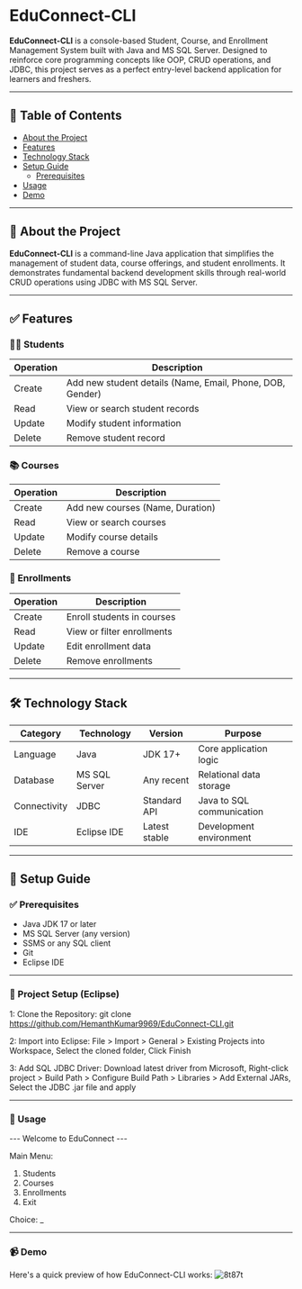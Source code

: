 # EduConnect-CLI

**EduConnect-CLI** is a console-based Student, Course, and Enrollment Management System built with Java and MS SQL Server. Designed to reinforce core programming concepts like OOP, CRUD operations, and JDBC, this project serves as a perfect entry-level backend application for learners and freshers.

---

## 📑 Table of Contents

- [About the Project](#about-the-project)
- [Features](#features)
- [Technology Stack](#technology-stack)
- [Setup Guide](#setup-guide)
  - [Prerequisites](#prerequisites)
- [Usage](#usage)
- [Demo](#demo)
---

## 📘 About the Project

**EduConnect-CLI** is a command-line Java application that simplifies the management of student data, course offerings, and student enrollments. It demonstrates fundamental backend development skills through real-world CRUD operations using JDBC with MS SQL Server.

---

## ✅ Features

### 👨‍🎓 Students

| Operation | Description |
|----------|-------------|
| Create   | Add new student details (Name, Email, Phone, DOB, Gender) |
| Read     | View or search student records |
| Update   | Modify student information |
| Delete   | Remove student record |

### 📚 Courses

| Operation | Description |
|----------|-------------|
| Create   | Add new courses (Name, Duration) |
| Read     | View or search courses |
| Update   | Modify course details |
| Delete   | Remove a course |

### 📝 Enrollments

| Operation | Description |
|----------|-------------|
| Create   | Enroll students in courses |
| Read     | View or filter enrollments |
| Update   | Edit enrollment data |
| Delete   | Remove enrollments |

---

## 🛠️ Technology Stack

| Category    | Technology       | Version        | Purpose                       |
|-------------|------------------|----------------|-------------------------------|
| Language    | Java             | JDK 17+        | Core application logic        |
| Database    | MS SQL Server    | Any recent     | Relational data storage       |
| Connectivity| JDBC             | Standard API   | Java to SQL communication     |
| IDE         | Eclipse IDE      | Latest stable  | Development environment       |

---

## 🚀 Setup Guide

### ✅ Prerequisites

- Java JDK 17 or later
- MS SQL Server (any version)
- SSMS or any SQL client
- Git
- Eclipse IDE

---
### 🧩 Project Setup (Eclipse)

1: Clone the Repository: git clone https://github.com/HemanthKumar9969/EduConnect-CLI.git

2: Import into Eclipse: File > Import > General > Existing Projects into Workspace, Select the cloned folder, Click Finish

3: Add SQL JDBC Driver: Download latest driver from Microsoft, Right-click project > Build Path > Configure Build Path > Libraries > Add External JARs, Select the JDBC .jar file and apply

---
### 🧪 Usage

--- Welcome to EduConnect ---

Main Menu:
1. Students
2. Courses
3. Enrollments
4. Exit

Choice: _

---
### 📹 Demo
Here's a quick preview of how EduConnect-CLI works:
![8t87t](https://github.com/user-attachments/assets/f4f5e075-516b-4ab0-8c09-6a719da102ec)




